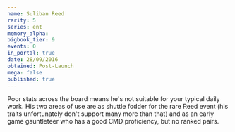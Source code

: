 ```yaml
---
name: Suliban Reed
rarity: 5
series: ent
memory_alpha:
bigbook_tier: 9
events: 0
in_portal: true
date: 28/09/2016
obtained: Post-Launch
mega: false
published: true
---
```


Poor stats across the board means he's not suitable for your typical daily work. His two areas of use are as shuttle fodder for the rare Reed event (his traits unfortunately don't support many more than that) and as an early game gauntleteer who has a good CMD proficiency, but no ranked pairs.
